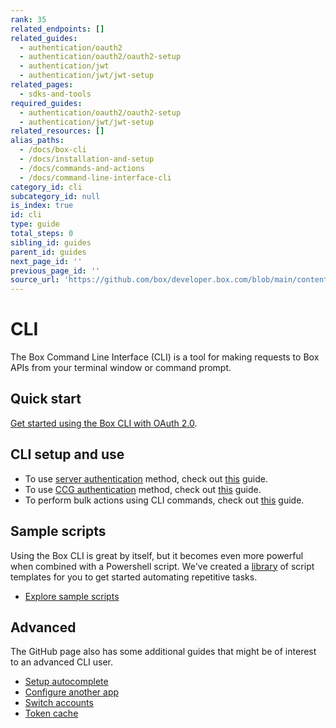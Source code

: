 ```yaml
---
rank: 35
related_endpoints: []
related_guides:
  - authentication/oauth2
  - authentication/oauth2/oauth2-setup
  - authentication/jwt
  - authentication/jwt/jwt-setup
related_pages:
  - sdks-and-tools
required_guides:
  - authentication/oauth2/oauth2-setup
  - authentication/jwt/jwt-setup
related_resources: []
alias_paths:
  - /docs/box-cli
  - /docs/installation-and-setup
  - /docs/commands-and-actions
  - /docs/command-line-interface-cli
category_id: cli
subcategory_id: null
is_index: true
id: cli
type: guide
total_steps: 0
sibling_id: guides
parent_id: guides
next_page_id: ''
previous_page_id: ''
source_url: 'https://github.com/box/developer.box.com/blob/main/content/guides/cli/index.md'
---
```

# CLI

The Box Command Line Interface (CLI) is a tool for making requests to
Box APIs from your terminal window or command prompt.

## Quick start

[Get started using the Box CLI with OAuth 2.0][qs].

## CLI setup and use

- To use [server authentication][jwt] method, check
out [this][jwt-page] guide.
- To use [CCG authentication][ccg] method, check out
[this][ccg-page] guide.
- To perform bulk actions using CLI commands, check out [this][bulk] guide.

## Sample scripts

Using the Box CLI is great by itself, but it becomes even more powerful when
combined with a Powershell script. We've created a [library][scripts]
of script templates for you to get started automating repetitive tasks.

- [Explore sample scripts][scripts-docs]

## Advanced

The GitHub page also has some additional guides that might be of interest to an
advanced CLI user.

- [Setup autocomplete][cli-autocomplete]
- [Configure another app][cli-add-config]
- [Switch accounts][cli-switch]
- [Token cache][cache]

[cli]: https://github.com/box/boxcli
[cli-autocomplete]: https://github.com/box/boxcli/blob/main/docs/autocomplete.md
[cli-switch]: https://github.com/box/boxcli/blob/main/docs/configure.md#box-configureenvironmentsswitch-user-userid
[cli-add-config]: https://github.com/box/boxcli/blob/main/docs/configure.md#box-configureenvironmentsadd-path
[qs]: g://cli/quick-start/
[cache]: https://github.com/box/boxcli/blob/main/docs/configure.md#box-configureenvironmentsupdate-name
[jwt]: g://authentication/jwt
[jwt-page]: g://cli/cli-docs/jwt-cli
[scripts]: https://github.com/box/boxcli/tree/main/examples
[scripts-docs]: g://cli/scripts/index
[ccg]: g://authentication/client-credentials
[ccg-page]: https://github.com/box/boxcli/tree/main/docs/configure.md#box-configureenvironmentsadd-path
[bulk]: https://github.com/box/boxcli/blob/main/docs/Bulk%20actions/README.md